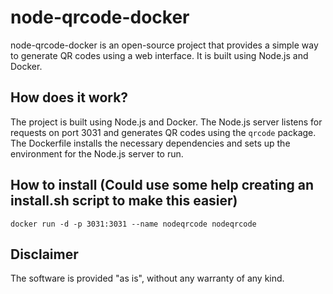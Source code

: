 # node-qrcode-docker

node-qrcode-docker is an open-source project that provides a simple way to generate QR codes using a web interface. It is built using Node.js and Docker.

## How does it work?

The project is built using Node.js and Docker. The Node.js server listens for requests on port 3031 and generates QR codes using the `qrcode` package. The Dockerfile installs the necessary dependencies and sets up the environment for the Node.js server to run.

## How to install  (Could use some help creating an install.sh script to make this easier)
```
docker run -d -p 3031:3031 --name nodeqrcode nodeqrcode

```
## Disclaimer 
The software is provided "as is", without any warranty of any kind. 
